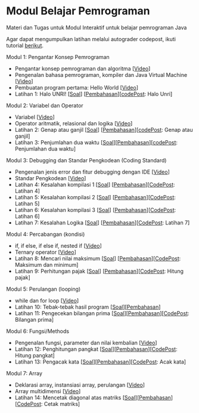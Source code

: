 # Modul Belajar Pemrograman
Materi dan Tugas untuk Modul Interaktif untuk belajar pemrograman Java

Agar dapat mengumpulkan latihan melalui autograder codepost, ikuti tutorial [berikut](https://github.com/Jurusan-Ilmu-Komputer-Universitas-Riau/Modul_Belajar_Pemrograman/tree/main/codepost).

Modul 1: Pengantar Konsep Pemrograman
- Pengantar konsep pemrograman dan algoritma [[Video](https://youtu.be/rl3S9SiRCEU)]
- Pengenalan bahasa pemrograman, kompiler dan Java Virtual Machine [[Video](https://youtu.be/zqTh9WXW9gg)]
- Pembuatan program pertama: Hello World [[Video](https://youtu.be/lIYRXlUHJRQ)]
- Latihan 1: Halo UNRI! [[Soal](https://github.com/Jurusan-Ilmu-Komputer-Universitas-Riau/Konsep_Pemrograman/tree/main/latihan/latihan1)] [[Pembahasan](https://youtu.be/LIZ-G7iIyFI)][[codePost](https://www.codepost.io/): Halo Unri]

Modul 2: Variabel dan Operator
- Variabel [[Video](https://youtu.be/Ca0N2hmSd-k)]
- Operator aritmatik, relasional dan logika [[Video](https://youtu.be/uLr7xOZcHio)]
- Latihan 2: Genap atau ganjil [[Soal](https://github.com/Jurusan-Ilmu-Komputer-Universitas-Riau/Konsep_Pemrograman/tree/main/latihan/latihan2)] [[Pembahasan](https://youtu.be/7Kdxnq1XGmU)][[codePost](https://www.codepost.io/): Genap atau ganjil]
- Latihan 3: Penjumlahan dua waktu [[Soal](https://github.com/Jurusan-Ilmu-Komputer-Universitas-Riau/Konsep_Pemrograman/tree/main/latihan/latihan3)][[Pembahasan](https://youtu.be/NGjI4z1h4xw)][[codePost](https://www.codepost.io/): Penjumlahan dua waktu]

Modul 3: Debugging dan Standar Pengkodean (Coding Standard)
- Pengenalan jenis error dan fitur debugging dengan IDE [[Video](https://youtu.be/mcJzoLn8_Ss)]
- Standar Pengkodean [[Video](https://youtu.be/qRAHEnm12Bs)]
- Latihan 4: Kesalahan kompilasi 1 [[Soal](https://github.com/Jurusan-Ilmu-Komputer-Universitas-Riau/Konsep_Pemrograman/tree/main/latihan/latihan4)] [[Pembahasan](https://youtu.be/JK0DPFaRpGY)][[CodePost](https://www.codepost.io/): Latihan 4]
- Latihan 5: Kesalahan kompilasi 2 [[Soal](https://github.com/Jurusan-Ilmu-Komputer-Universitas-Riau/Konsep_Pemrograman/tree/main/latihan/latihan5)] [[Pembahasan](https://youtu.be/0PZA84AuNho)][[CodePost](https://www.codepost.io/): Latihan 5]
- Latihan 6: Kesalahan kompilasi 3 [[Soal](https://github.com/Jurusan-Ilmu-Komputer-Universitas-Riau/Konsep_Pemrograman/tree/main/latihan/latihan6)] [[Pembahasan](https://youtu.be/scfFyVSL_Tk)][[CodePost](https://www.codepost.io/): Latihan 6]
- Latihan 7: Kesalahan Logika [[Soal](https://github.com/Jurusan-Ilmu-Komputer-Universitas-Riau/Konsep_Pemrograman/tree/main/latihan/latihan7)] [[Pembahasan](https://youtu.be/G2q_BdgEdmw)][[CodePost](https://www.codepost.io/): Latihan 7]

Modul 4: Percabangan (kondisi)
- if, if else, if else if, nested if [[Video](https://youtu.be/3PDcEyPbODc)]
- Ternary operator [[Video](https://youtu.be/tOL_4tPzWq4)]
- Latihan 8: Mencari nilai maksimum [[Soal](https://github.com/Jurusan-Ilmu-Komputer-Universitas-Riau/Konsep_Pemrograman/tree/main/latihan/latihan8)] [[Pembahasan](https://youtu.be/g5qSE8i4POY)][[CodePost](https://www.codepost.io/): Maksimum dan minimum]
- Latihan 9: Perhitungan pajak [[Soal](https://github.com/Jurusan-Ilmu-Komputer-Universitas-Riau/Konsep_Pemrograman/tree/main/latihan/latihan9)] [[Pembahasan](https://youtu.be/1g7Wjs97XMQ)][[CodePost](https://www.codepost.io/): Hitung pajak]

Modul 5: Perulangan (looping)
- while dan for loop [[Video](https://youtu.be/Gpya9oGrkaY)]
- Latihan 10: Tebak-tebak hasil program [[Soal](https://github.com/Jurusan-Ilmu-Komputer-Universitas-Riau/Konsep_Pemrograman/tree/main/latihan/latihan10)][[Pembahasan](https://youtu.be/SzBdRJChFcY)]
- Latihan 11: Pengecekan bilangan prima [[Soal](https://github.com/Jurusan-Ilmu-Komputer-Universitas-Riau/Konsep_Pemrograman/tree/main/latihan/latihan11)][[Pembahasan](https://youtu.be/WNBCo2NRm0s)][[CodePost](https://www.codepost.io/): Bilangan prima]

Modul 6: Fungsi/Methods
- Pengenalan fungsi, parameter dan nilai kembalian [[Video](https://youtu.be/X5Vix4Qy1uA)]
- Latihan 12: Penghitungan pangkat [[Soal](https://github.com/Jurusan-Ilmu-Komputer-Universitas-Riau/Konsep_Pemrograman/tree/main/latihan/latihan12)][[Pembahasan](https://youtu.be/NvVD9q6QoYs)][[CodePost](https://www.codepost.io/): Hitung pangkat]
- Latihan 13: Pengacak kata [[Soal](https://github.com/Jurusan-Ilmu-Komputer-Universitas-Riau/Konsep_Pemrograman/tree/main/latihan/latihan13)][[Pembahasan](https://youtu.be/us1FASSXlPY)][[CodePost](https://www.codepost.io/): Acak kata]

Modul 7: Array
- Deklarasi array, instansiasi array, perulangan [[Video](https://youtu.be/tm08XpT-kJw)]
- Array multidimensi [[Video](https://youtu.be/pjOSn8ntsZk)]
- Latihan 14: Mencetak diagonal atas matriks [[Soal](https://github.com/Jurusan-Ilmu-Komputer-Universitas-Riau/Konsep_Pemrograman/tree/main/latihan/latihan14)][[Pembahasan](https://youtu.be/8UENq6frrqM)][[CodePost](https://www.codepost.io/): Cetak matriks]
